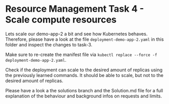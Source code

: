 # Resource Management Task 4 - Scale compute resources

Lets scale our demo-app-2 a bit and see how Kubernetes behaves. Therefore, please have a look at the file `deployment-demo-app-2.yaml` in this folder and inspect the changes to task-3.

Make sure to re-create the manifest file via `kubectl replace --force -f deployment-demo-app-2.yaml`. 

Check if the deployment can scale to the desired amount of replicas using the previously learned commands. It should be able to scale, but not to the desired amount of replicas.

Please have a look a the solutions branch and the Solution.md file for a full explanation of the behaviour and background infos on requests and limits.